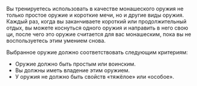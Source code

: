 Вы тренируетесь использовать в качестве монашеского оружия не только простое оружие и короткие мечи, но и другие виды оружия. Каждый раз, когда вы заканчиваете короткий или продолжительный отдых, вы можете коснуться одного оружия и направить в него свою ци, после чего это оружие считается для вас монашеским, пока вы не воспользуетесь этим умением снова.

Выбранное оружие должно соответствовать следующим критериям:

- Оружие должно быть простым или воинским.
- Вы должны иметь владение этим оружием.
- У оружия не должно быть свойств «тяжёлое» или «особое».